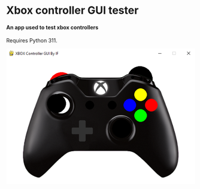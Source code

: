 # Xbox controller GUI tester

#### An app used to test xbox controllers

Requires Python 311.

![joypad](image.png)
